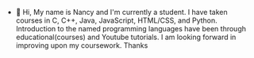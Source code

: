 - 👋 Hi, My name is Nancy and I'm currently a student. I have taken courses in C, C++, Java, JavaScript, HTML/CSS, and Python. Introduction to the named programming languages have been through educational(courses) and Youtube tutorials. 
I am looking forward in improving upon my coursework. Thanks


<!---
nancyAfycodes/nancyAfycodes is a ✨ special ✨ repository because its `README.md` (this file) appears on your GitHub profile.
You can click the Preview link to take a look at your changes.
--->
